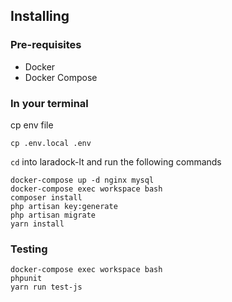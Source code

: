 ## Installing

### Pre-requisites
- Docker
- Docker Compose

### In your terminal

cp env file

`cp .env.local .env`

`cd` into laradock-lt and run the following commands

```
docker-compose up -d nginx mysql
docker-compose exec workspace bash
composer install
php artisan key:generate
php artisan migrate
yarn install
```

### Testing
```
docker-compose exec workspace bash
phpunit
yarn run test-js
```
